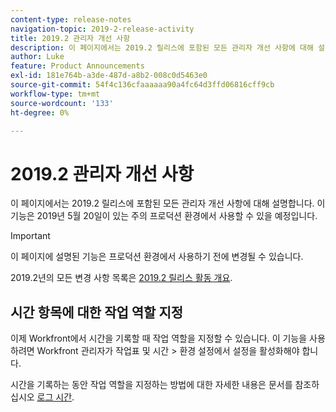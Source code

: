 ```yaml
---
content-type: release-notes
navigation-topic: 2019-2-release-activity
title: 2019.2 관리자 개선 사항
description: 이 페이지에서는 2019.2 릴리스에 포함된 모든 관리자 개선 사항에 대해 설명합니다. 이 기능은 2019년 5월 20일이 있는 주의 프로덕션 환경에서 사용할 수 있을 예정입니다.
author: Luke
feature: Product Announcements
exl-id: 181e764b-a3de-487d-a8b2-008c0d5463e0
source-git-commit: 54f4c136cfaaaaaa90a4fc64d3ffd06816cff9cb
workflow-type: tm+mt
source-wordcount: '133'
ht-degree: 0%

---
```


# 2019.2 관리자 개선 사항

이 페이지에서는 2019.2 릴리스에 포함된 모든 관리자 개선 사항에 대해 설명합니다. 이 기능은 2019년 5월 20일이 있는 주의 프로덕션 환경에서 사용할 수 있을 예정입니다.

>[!IMPORTANT]
>
>이 페이지에 설명된 기능은 프로덕션 환경에서 사용하기 전에 변경될 수 있습니다.

2019.2년의 모든 변경 사항 목록은 [2019.2 릴리스 활동 개요](../../../../product-announcements/product-releases/quarterly-release-archive/2019.2-release-activity/2019.2-release-activity-overview.md).

## 시간 항목에 대한 작업 역할 지정

이제 Workfront에서 시간을 기록할 때 작업 역할을 지정할 수 있습니다. 이 기능을 사용하려면 Workfront 관리자가 작업표 및 시간 > 환경 설정에서 설정을 활성화해야 합니다.

시간을 기록하는 동안 작업 역할을 지정하는 방법에 대한 자세한 내용은 문서를 참조하십시오 [로그 시간](../../../../timesheets/create-and-manage-timesheets/log-time.md).
